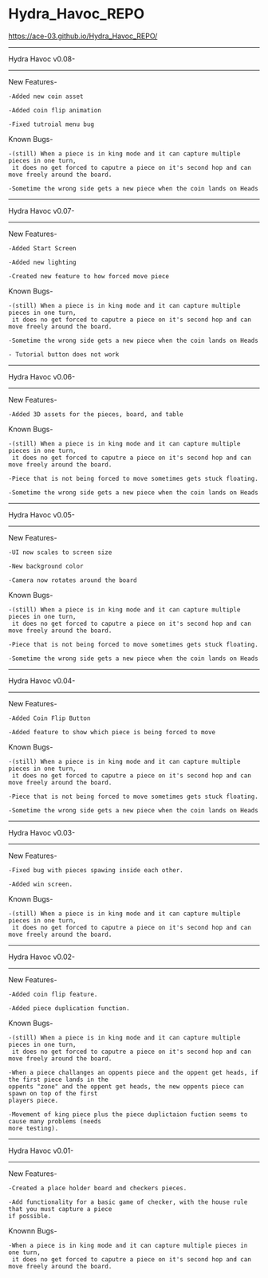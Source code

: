 # Hydra_Havoc_REPO
https://ace-03.github.io/Hydra_Havoc_REPO/
________________________________________________________________________________________________________________
Hydra Havoc v0.08-
________________________________________________________________________________________________________________
New Features-

    -Added new coin asset

    -Added coin flip animation

    -Fixed tutroial menu bug

Known Bugs-

    -(still) When a piece is in king mode and it can capture multiple pieces in one turn,
     it does no get forced to caputre a piece on it's second hop and can move freely around the board.

    -Sometime the wrong side gets a new piece when the coin lands on Heads
________________________________________________________________________________________________________________
Hydra Havoc v0.07-
________________________________________________________________________________________________________________
New Features-

    -Added Start Screen

    -Added new lighting

    -Created new feature to how forced move piece

Known Bugs-

    -(still) When a piece is in king mode and it can capture multiple pieces in one turn,
     it does no get forced to caputre a piece on it's second hop and can move freely around the board.

    -Sometime the wrong side gets a new piece when the coin lands on Heads

    - Tutorial button does not work
________________________________________________________________________________________________________________
Hydra Havoc v0.06-
________________________________________________________________________________________________________________
New Features-

    -Added 3D assets for the pieces, board, and table

Known Bugs-

    -(still) When a piece is in king mode and it can capture multiple pieces in one turn,
     it does no get forced to caputre a piece on it's second hop and can move freely around the board.

    -Piece that is not being forced to move sometimes gets stuck floating.

    -Sometime the wrong side gets a new piece when the coin lands on Heads
________________________________________________________________________________________________________________
Hydra Havoc v0.05-
________________________________________________________________________________________________________________
New Features-

    -UI now scales to screen size

    -New background color

    -Camera now rotates around the board

Known Bugs-

    -(still) When a piece is in king mode and it can capture multiple pieces in one turn,
     it does no get forced to caputre a piece on it's second hop and can move freely around the board.

    -Piece that is not being forced to move sometimes gets stuck floating.

    -Sometime the wrong side gets a new piece when the coin lands on Heads
________________________________________________________________________________________________________________
Hydra Havoc v0.04-
________________________________________________________________________________________________________________
New Features-

    -Added Coin Flip Button

    -Added feature to show which piece is being forced to move

Known Bugs-

    -(still) When a piece is in king mode and it can capture multiple pieces in one turn,
     it does no get forced to caputre a piece on it's second hop and can move freely around the board.

    -Piece that is not being forced to move sometimes gets stuck floating.

    -Sometime the wrong side gets a new piece when the coin lands on Heads
________________________________________________________________________________________________________________
Hydra Havoc v0.03-
________________________________________________________________________________________________________________
New Features-

    -Fixed bug with pieces spawing inside each other.

    -Added win screen.

Known Bugs-

    -(still) When a piece is in king mode and it can capture multiple pieces in one turn,
     it does no get forced to caputre a piece on it's second hop and can move freely around the board.
     
________________________________________________________________________________________________________________
Hydra Havoc v0.02-
________________________________________________________________________________________________________________
New Features-

    -Added coin flip feature.

    -Added piece duplication function.

Known Bugs-

    -(still) When a piece is in king mode and it can capture multiple pieces in one turn,
     it does no get forced to caputre a piece on it's second hop and can move freely around the board.
     
    -When a piece challanges an oppents piece and the oppent get heads, if the first piece lands in the 
    oppents "zone" and the oppent get heads, the new oppents piece can spawn on top of the first 
    players piece.

    -Movement of king piece plus the piece duplictaion fuction seems to cause many problems (needs 
    more testing).
________________________________________________________________________________________________________________
Hydra Havoc v0.01-
________________________________________________________________________________________________________________
New Features-

    -Created a place holder board and checkers pieces.
    
    -Add functionality for a basic game of checker, with the house rule that you must capture a piece 
    if possible.

Knownn Bugs-
    
    -When a piece is in king mode and it can capture multiple pieces in one turn,
     it does no get forced to caputre a piece on it's second hop and can move freely around the board.
